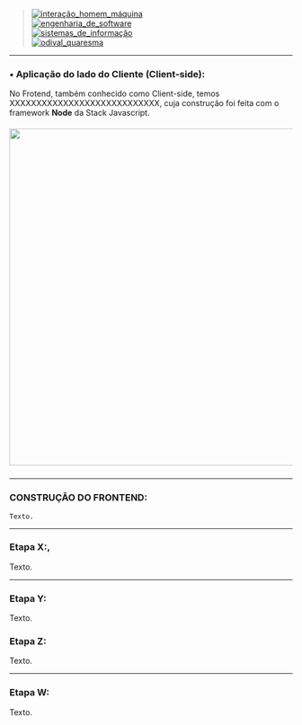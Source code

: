 > [![interação_homem_máquina](https://img.shields.io/badge/Interação_Homem_Máquina-Profa%20Eveline%20Sá-blue.svg)](url)</br>
> [![engenharia_de_software](https://img.shields.io/badge/Engenharia_de_Software-Prof%20Daniel%20Lima%20Jr-blue.svg)](url)</br>
> [![sistemas_de_informação](https://img.shields.io/badge/Sistemas_de_Informação-@IFMA-blue.svg)](url)</br>
> [![odival_quaresma](https://img.shields.io/badge/Odival_Quaresma-Frontend%20Developer-orange.svg)](url)</br>

---

### • Aplicação do lado do Cliente (Client-side):

No Frotend, também conhecido como Client-side, temos XXXXXXXXXXXXXXXXXXXXXXXXXXXX, cuja construção foi feita com o framework **Node** da Stack Javascript.

<h5 align="center">
<img src="https://user-images.githubusercontent.com/40738499/170829460-31528465-3dc5-4dee-9099-291ea3caf5f0.png" width="600px" /></br>
</h5>

---
### CONSTRUÇÃO DO FRONTEND:

	Texto.

---
### **Etapa X**:, 

Texto.

---

### **Etapa Y**: 

Texto.

### **Etapa Z**:

Texto.

---

### **Etapa W**:

Texto.